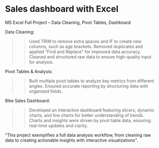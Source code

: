 # Sales dashboard with Excel

MS Excel Full Project – Data Cleaning, Pivot Tables, Dashboard

Data Cleaning:
>>Used TRIM to remove extra spaces and IF to create new columns, such as age brackets.
>>Removed duplicates and applied "Find and Replace" for improved data accuracy.
>>Cleaned and structured raw data to ensure high-quality input for analysis.

Pivot Tables & Analysis:
>>Built multiple pivot tables to analyze key metrics from different angles.
>>Ensured accurate reporting by structuring data with organized fields.

Bike Sales Dashboard:
>>Developed an interactive dashboard featuring slicers, dynamic charts, and line charts for better understanding of trends.
>>Charts and insights were driven by pivot table data, ensuring real-time updates and clarity.


"This project exemplifies a full data analysis workflow, from cleaning raw data to creating actionable insights with interactive visualizations".
